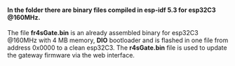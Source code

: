 #### In the folder there are binary files compiled in esp-idf 5.3 for esp32C3 @160MHz.<br>
The file **fr4sGate.bin** is an already assembled binary for esp32C3 @160MHz with 4 MB memory, **DIO** bootloader and is flashed in one file from address 0x0000 to a clean esp32C3. The **r4sGate.bin** file is used to update the gateway firmware via the web interface.
